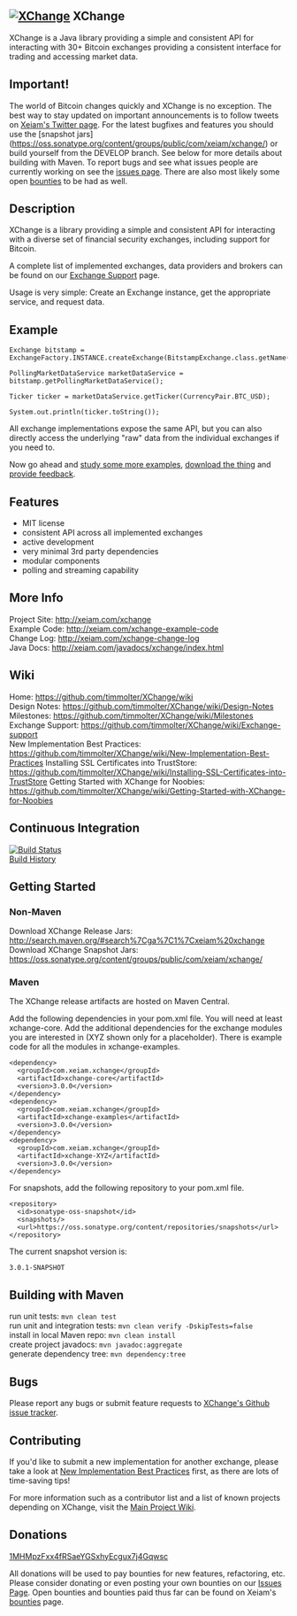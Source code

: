 ## [![XChange](https://raw.githubusercontent.com/timmolter/XChange/develop/etc/XChange_64_64.png)](http://xeiam.com/xchange) XChange
XChange is a Java library providing a simple and consistent API for interacting with 30+ Bitcoin exchanges providing a consistent interface for trading and accessing market data.

## Important!
The world of Bitcoin changes quickly and XChange is no exception. The best way to stay updated on important announcements is to follow tweets on [Xeiam's Twitter page](https://twitter.com/Xeiam). For the latest bugfixes and features you should use the [snapshot jars] (https://oss.sonatype.org/content/groups/public/com/xeiam/xchange/) or build yourself from the DEVELOP branch. See below for more details about building with Maven. To report bugs and see what issues people are currently working on see the [issues page](https://github.com/timmolter/XChange/issues). There are also most likely some open [bounties](http://xeiam.com/bounties) to be had as well.

## Description
XChange is a library providing a simple and consistent API for interacting with a diverse set of financial security exchanges, including support for Bitcoin. 

A complete list of implemented exchanges, data providers and brokers can be found on our [Exchange Support](https://github.com/timmolter/XChange/wiki/Exchange-Support) page. 

Usage is very simple: Create an Exchange instance, get the appropriate service, and request data.

## Example

    Exchange bitstamp = ExchangeFactory.INSTANCE.createExchange(BitstampExchange.class.getName());

    PollingMarketDataService marketDataService = bitstamp.getPollingMarketDataService();

    Ticker ticker = marketDataService.getTicker(CurrencyPair.BTC_USD);

    System.out.println(ticker.toString());
    
All exchange implementations expose the same API, but you can also directly access the underlying "raw" data from the individual exchanges if you need to.

Now go ahead and [study some more examples](http://xeiam.com/xchange-example-code), [download the thing](http://xeiam.com/xchange-change-log) and [provide feedback](https://github.com/timmolter/XChange/issues).

## Features
* MIT license
* consistent API across all implemented exchanges
* active development
* very minimal 3rd party dependencies
* modular components
* polling and streaming capability
    
## More Info
Project Site: http://xeiam.com/xchange  
Example Code: http://xeiam.com/xchange-example-code  
Change Log: http://xeiam.com/xchange-change-log  
Java Docs: http://xeiam.com/javadocs/xchange/index.html  

## Wiki
Home: https://github.com/timmolter/XChange/wiki  
Design Notes: https://github.com/timmolter/XChange/wiki/Design-Notes  
Milestones: https://github.com/timmolter/XChange/wiki/Milestones  
Exchange Support: https://github.com/timmolter/XChange/wiki/Exchange-support  
New Implementation Best Practices: https://github.com/timmolter/XChange/wiki/New-Implementation-Best-Practices
Installing SSL Certificates into TrustStore: https://github.com/timmolter/XChange/wiki/Installing-SSL-Certificates-into-TrustStore
Getting Started with XChange for Noobies: https://github.com/timmolter/XChange/wiki/Getting-Started-with-XChange-for-Noobies

## Continuous Integration
[![Build Status](https://travis-ci.org/timmolter/XChange.png?branch=develop)](https://travis-ci.org/timmolter/XChange.png)  
[Build History](https://travis-ci.org/timmolter/XChange/builds)  

## Getting Started

### Non-Maven
Download XChange Release Jars: http://search.maven.org/#search%7Cga%7C1%7Cxeiam%20xchange
Download XChange Snapshot Jars: https://oss.sonatype.org/content/groups/public/com/xeiam/xchange/

### Maven
The XChange release artifacts are hosted on Maven Central. 
  
Add the following dependencies in your pom.xml file. You will need at least xchange-core. Add the additional dependencies for the exchange modules you are interested in (XYZ shown only for a placeholder). There is example code for all the modules in xchange-examples.

    <dependency>
      <groupId>com.xeiam.xchange</groupId>
      <artifactId>xchange-core</artifactId>
      <version>3.0.0</version>
    </dependency>
    <dependency>
      <groupId>com.xeiam.xchange</groupId>
      <artifactId>xchange-examples</artifactId>
      <version>3.0.0</version>
    </dependency>
    <dependency>
      <groupId>com.xeiam.xchange</groupId>
      <artifactId>xchange-XYZ</artifactId>
      <version>3.0.0</version>
    </dependency>
 
    
For snapshots, add the following repository to your pom.xml file.

    <repository>
      <id>sonatype-oss-snapshot</id>
      <snapshots/>
      <url>https://oss.sonatype.org/content/repositories/snapshots</url>
    </repository>
    
The current snapshot version is: 

    3.0.1-SNAPSHOT
    
## Building with Maven

run unit tests: `mvn clean test`  
run unit and integration tests: `mvn clean verify -DskipTests=false`  
install in local Maven repo: `mvn clean install`  
create project javadocs: `mvn javadoc:aggregate`  
generate dependency tree: `mvn dependency:tree`  

## Bugs
Please report any bugs or submit feature requests to [XChange's Github issue tracker](https://github.com/timmolter/XChange/issues).

## Contributing
If you'd like to submit a new implementation for another exchange, please take a look at [New Implementation Best Practices](https://github.com/timmolter/XChange/wiki/New-Implementation-Best-Practices) first, as there are lots of time-saving tips! 

For more information such as a contributor list and a list of known projects depending on XChange, visit the [Main Project Wiki](https://github.com/timmolter/XChange/wiki). 

## Donations

[1MHMpzFxx4fRSaeYGSxhyEcgux7j4Gqwsc](https://blockchain.info/address/1MHMpzFxx4fRSaeYGSxhyEcgux7j4Gqwsc)

All donations will be used to pay bounties for new features, refactoring, etc. Please consider donating or even posting your own bounties on our [Issues Page](https://github.com/timmolter/XChange/issues?state=open). Open bounties and bounties paid thus far can be found on Xeiam's [bounties](http://xeiam.com/bounties) page.